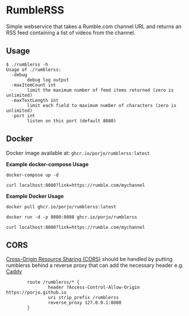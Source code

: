 # RumbleRSS

Simple webservice that takes a Rumble.com channel URL and returns an RSS feed containing a list of videos from the channel.

## Usage

```
$ ./rumblerss -h
Usage of ./rumblerss:
  -debug
        debug log output
  -maxItemCount int
        limit the maximum number of feed items returned (zero is unlimited)
  -maxTextLength int
        limit each field to maximum number of characters (zero is unlimited)
  -port int
        listen on this port (default 8080)
```


## Docker

Docker image available at: `ghcr.io/porjo/rumblerss:latest`

**Example docker-compose Usage**

```
docker-compose up -d

curl localhost:8080?link=https://rumble.com/mychannel
```

**Example Docker Usage**

```
docker pull ghcr.io/porjo/rumblerss:latest

docker run -d -p 8080:8080 ghcr.io/porjo/rumblerss

curl localhost:8080?link=https://rumble.com/mychannel
```

## CORS

[Cross-Origin Resource Sharing (CORS)](https://developer.mozilla.org/en-US/docs/Web/HTTP/CORS) should be handled by putting rumblerss behind a reverse proxy that can add the necessary header e.g. [Caddy](https://caddyserver.com)
```
        route /rumblerss/* {
                header ?Access-Control-Allow-Origin https://porjo.github.io
                uri strip_prefix /rumblerss
                reverse_proxy 127.0.0.1:8080
        }
```
